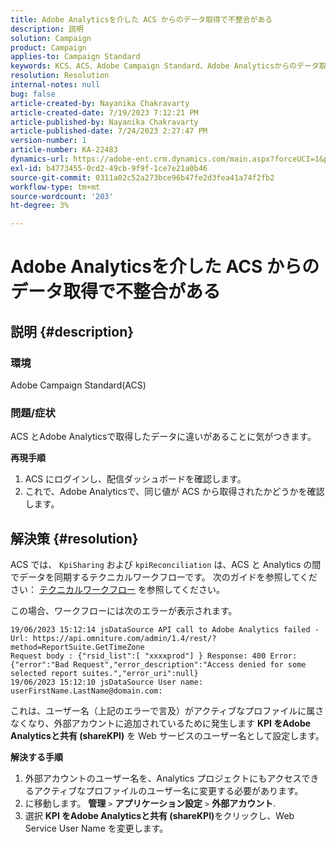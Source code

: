 ```yaml
---
title: Adobe Analyticsを介した ACS からのデータ取得で不整合がある
description: 説明
solution: Campaign
product: Campaign
applies-to: Campaign Standard
keywords: KCS、ACS、Adobe Campaign Standard、Adobe Analyticsからのデータ取得での不整合、KPI のAdobe Analyticsとの共有
resolution: Resolution
internal-notes: null
bug: false
article-created-by: Nayanika Chakravarty
article-created-date: 7/19/2023 7:12:21 PM
article-published-by: Nayanika Chakravarty
article-published-date: 7/24/2023 2:27:47 PM
version-number: 1
article-number: KA-22483
dynamics-url: https://adobe-ent.crm.dynamics.com/main.aspx?forceUCI=1&pagetype=entityrecord&etn=knowledgearticle&id=f3f9052e-6826-ee11-9966-6045bd006c82
exl-id: b4773455-0cd2-49cb-9f9f-1ce7e21a0b46
source-git-commit: 0311a02c52a273bce96b47fe2d3fea41a74f2fb2
workflow-type: tm+mt
source-wordcount: '203'
ht-degree: 3%

---
```


# Adobe Analyticsを介した ACS からのデータ取得で不整合がある

## 説明 {#description}


### 環境

Adobe Campaign Standard(ACS)

### 問題/症状

ACS とAdobe Analyticsで取得したデータに違いがあることに気がつきます。

<b>再現手順</b>

1. ACS にログインし、配信ダッシュボードを確認します。
2. これで、Adobe Analyticsで、同じ値が ACS から取得されたかどうかを確認します。



## 解決策 {#resolution}


ACS では、 `KpiSharing` および `kpiReconciliation` は、ACS と Analytics の間でデータを同期するテクニカルワークフローです。 次のガイドを参照してください： [テクニカルワークフロー](https://experienceleague.adobe.com/docs/campaign-standard/using/administrating/application-settings/technical-workflows.html?lang=ja) を参照してください。

この場合、ワークフローには次のエラーが表示されます。


```
19/06/2023 15:12:14 jsDataSource API call to Adobe Analytics failed - Url: https://api.omniture.com/admin/1.4/rest/?method=ReportSuite.GetTimeZone
Request body : {"rsid_list":[ "xxxxprod"] } Response: 400 Error: {"error":"Bad Request","error_description":"Access denied for some selected report suites.","error_uri":null}
19/06/2023 15:12:10 jsDataSource User name: userFirstName.LastName@domain.com:
```


これは、ユーザー名（上記のエラーで言及）がアクティブなプロファイルに属さなくなり、外部アカウントに追加されているために発生します <b>KPI をAdobe Analyticsと共有 (shareKPI)</b> を Web サービスのユーザー名として設定します。

<b>解決する手順</b>

1. 外部アカウントのユーザー名を、Analytics プロジェクトにもアクセスできるアクティブなプロファイルのユーザー名に変更する必要があります。
2. に移動します。 <b>管理</b> `>`  <b>アプリケーション設定</b> `>`  <b>外部アカウント</b>.
3. 選択 <b>KPI をAdobe Analyticsと共有 (shareKPI)</b>をクリックし、Web Service User Name を変更します。
